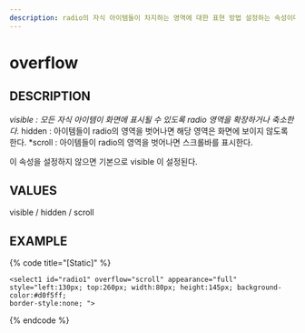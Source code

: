 ```yaml
---
description: radio의 자식 아이템들이 차지하는 영역에 대한 표현 방법 설정하는 속성이다.
---
```


# overflow

## DESCRIPTION

_visible : 모든 자식 아이템이 화면에 표시될 수 있도록 radio 영역을 확장하거나 축소한다._ hidden : 아이템들이 radio의 영역을 벗어나면 해당 영역은 화면에 보이지 않도록 한다. \*scroll : 아이템들이 radio의 영역을 벗어나면 스크롤바를 표시한다.

이 속성을 설정하지 않으면 기본으로 visible 이 설정된다.

## VALUES

visible / hidden / scroll

## EXAMPLE

{% code title="\[Static\]" %}
```markup
<select1 id="radio1" overflow="scroll" appearance="full" 
style="left:130px; top:260px; width:80px; height:145px; background-color:#d0f5ff; 
border-style:none; ">
```
{% endcode %}

